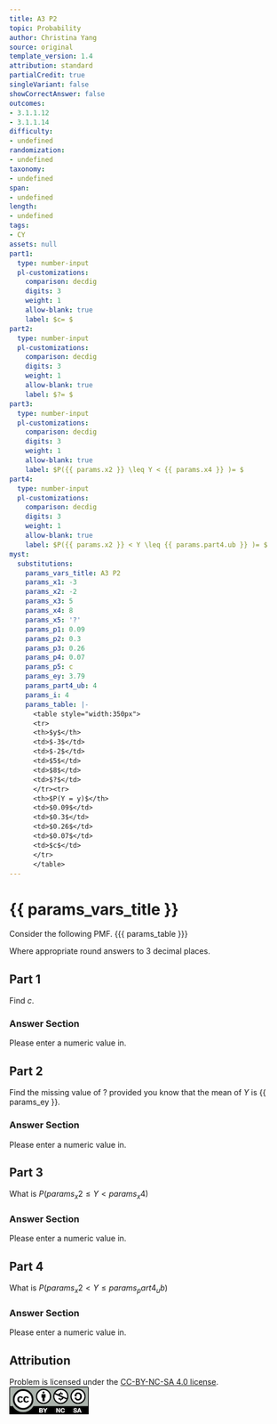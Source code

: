 ```yaml
---
title: A3 P2
topic: Probability
author: Christina Yang
source: original
template_version: 1.4
attribution: standard
partialCredit: true
singleVariant: false
showCorrectAnswer: false
outcomes:
- 3.1.1.12
- 3.1.1.14
difficulty:
- undefined
randomization:
- undefined
taxonomy:
- undefined
span:
- undefined
length:
- undefined
tags:
- CY
assets: null
part1:
  type: number-input
  pl-customizations:
    comparison: decdig
    digits: 3
    weight: 1
    allow-blank: true
    label: $c= $
part2:
  type: number-input
  pl-customizations:
    comparison: decdig
    digits: 3
    weight: 1
    allow-blank: true
    label: $?= $
part3:
  type: number-input
  pl-customizations:
    comparison: decdig
    digits: 3
    weight: 1
    allow-blank: true
    label: $P({{ params.x2 }} \leq Y < {{ params.x4 }} )= $
part4:
  type: number-input
  pl-customizations:
    comparison: decdig
    digits: 3
    weight: 1
    allow-blank: true
    label: $P({{ params.x2 }} < Y \leq {{ params.part4.ub }} )= $
myst:
  substitutions:
    params_vars_title: A3 P2
    params_x1: -3
    params_x2: -2
    params_x3: 5
    params_x4: 8
    params_x5: '?'
    params_p1: 0.09
    params_p2: 0.3
    params_p3: 0.26
    params_p4: 0.07
    params_p5: c
    params_ey: 3.79
    params_part4_ub: 4
    params_i: 4
    params_table: |-
      <table style="width:350px">
      <tr>
      <th>$y$</th>
      <td>$-3$</td>
      <td>$-2$</td>
      <td>$5$</td>
      <td>$8$</td>
      <td>$?$</td>
      </tr><tr>
      <th>$P(Y = y)$</th>
      <td>$0.09$</td>
      <td>$0.3$</td>
      <td>$0.26$</td>
      <td>$0.07$</td>
      <td>$c$</td>
      </tr>
      </table>
---
```

# {{ params_vars_title }}
Consider the following PMF.
{{{ params_table }}}

Where appropriate round answers to 3 decimal places.

## Part 1

Find $c$.

### Answer Section

Please enter a numeric value in.

## Part 2

Find the missing value of ? provided you know that the mean of $Y$ is {{ params_ey }}.

### Answer Section

Please enter a numeric value in.

## Part 3

What is $P({{ params_x2 }} \leq Y \lt {{ params_x4 }} )$

### Answer Section

Please enter a numeric value in.

## Part 4

What is $P({{ params_x2 }} \lt Y \leq {{ params_part4_ub }} )$

### Answer Section

Please enter a numeric value in.

## Attribution

Problem is licensed under the [CC-BY-NC-SA 4.0 license](https://creativecommons.org/licenses/by-nc-sa/4.0/).<br> ![The Creative Commons 4.0 license requiring attribution-BY, non-commercial-NC, and share-alike-SA license.](https://raw.githubusercontent.com/firasm/bits/master/by-nc-sa.png)